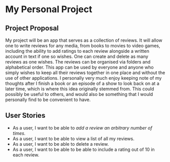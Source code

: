 # My Personal Project

## Project Proposal
My project will be an app that serves as a collection of reviews. It will allow one to write reviews for any media, 
from books to movies to video games, including the ability to add ratings to each review alongside a written account in 
text if one so wishes. One can create and delete as many reviews as one wishes. The reviews can be organised via folders
and alphabetical order. This app can be used by everyone and anyone who simply wishes to keep all their reviews together 
in one place and without the use of other applications. I personally very much enjoy keeping note of my thoughts after I
finish a book or an episode of a show to look back on at a later time, which is where this idea originally stemmed from.
This could possibly be useful to others, and would also be something that I would personally find to be convenient to 
have.

## User Stories
- As a user, I want to be able to *add a review an arbitrary number of times.*
- As a user, I want to be able to view a list of all my reviews.
- As a user, I want to be able to delete a review.
- As a user, I want to be able to be able to include a rating out of 10 in each review.
